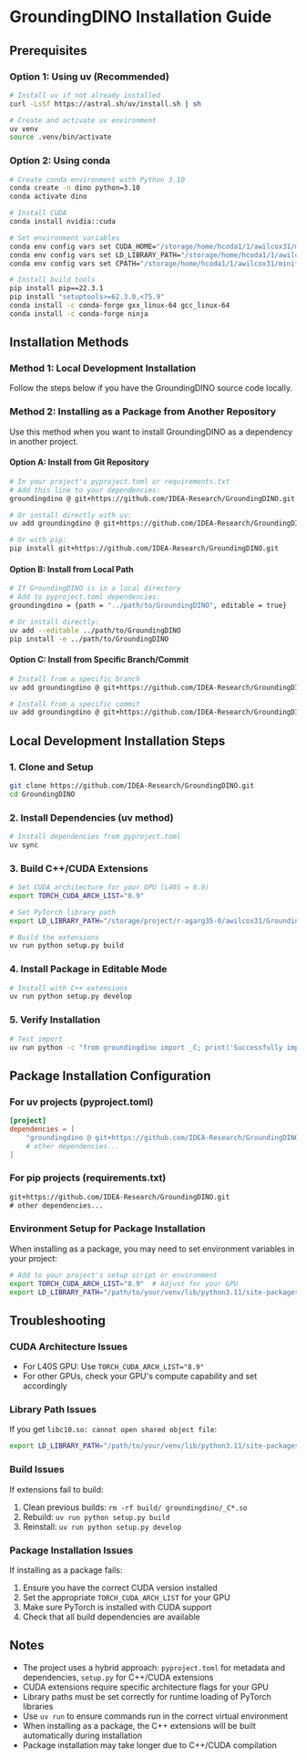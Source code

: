 # GroundingDINO Installation Guide

## Prerequisites

### Option 1: Using uv (Recommended)
```bash
# Install uv if not already installed
curl -LsSf https://astral.sh/uv/install.sh | sh

# Create and activate uv environment
uv venv
source .venv/bin/activate
```

### Option 2: Using conda
```bash
# Create conda environment with Python 3.10
conda create -n dino python=3.10
conda activate dino

# Install CUDA
conda install nvidia::cuda

# Set environment variables
conda env config vars set CUDA_HOME="/storage/home/hcoda1/1/awilcox31/miniforge3/envs/dino/"
conda env config vars set LD_LIBRARY_PATH="/storage/home/hcoda1/1/awilcox31/miniforge3/envs/dino/targets/x86_64-linux/lib/:$LD_LIBRARY_PATH"
conda env config vars set CPATH="/storage/home/hcoda1/1/awilcox31/miniforge3/envs/dino/targets/x86_64-linux/include/:$CPATH"

# Install build tools
pip install pip==22.3.1
pip install "setuptools>=62.3.0,<75.9"
conda install -c conda-forge gxx_linux-64 gcc_linux-64
conda install -c conda-forge ninja
```

## Installation Methods

### Method 1: Local Development Installation
Follow the steps below if you have the GroundingDINO source code locally.

### Method 2: Installing as a Package from Another Repository
Use this method when you want to install GroundingDINO as a dependency in another project.

#### Option A: Install from Git Repository
```bash
# In your project's pyproject.toml or requirements.txt
# Add this line to your dependencies:
groundingdino @ git+https://github.com/IDEA-Research/GroundingDINO.git

# Or install directly with uv:
uv add groundingdino @ git+https://github.com/IDEA-Research/GroundingDINO.git

# Or with pip:
pip install git+https://github.com/IDEA-Research/GroundingDINO.git
```

#### Option B: Install from Local Path
```bash
# If GroundingDINO is in a local directory
# Add to pyproject.toml dependencies:
groundingdino = {path = "../path/to/GroundingDINO", editable = true}

# Or install directly:
uv add --editable ../path/to/GroundingDINO
pip install -e ../path/to/GroundingDINO
```

#### Option C: Install from Specific Branch/Commit
```bash
# Install from a specific branch
uv add groundingdino @ git+https://github.com/IDEA-Research/GroundingDINO.git@main

# Install from a specific commit
uv add groundingdino @ git+https://github.com/IDEA-Research/GroundingDINO.git@commit_hash
```

## Local Development Installation Steps

### 1. Clone and Setup
```bash
git clone https://github.com/IDEA-Research/GroundingDINO.git
cd GroundingDINO
```

### 2. Install Dependencies (uv method)
```bash
# Install dependencies from pyproject.toml
uv sync
```

### 3. Build C++/CUDA Extensions
```bash
# Set CUDA architecture for your GPU (L40S = 8.9)
export TORCH_CUDA_ARCH_LIST="8.9"

# Set PyTorch library path
export LD_LIBRARY_PATH="/storage/project/r-agarg35-0/awilcox31/GroundingDINO/.venv/lib/python3.11/site-packages/torch/lib:$LD_LIBRARY_PATH"

# Build the extensions
uv run python setup.py build
```

### 4. Install Package in Editable Mode
```bash
# Install with C++ extensions
uv run python setup.py develop
```

### 5. Verify Installation
```bash
# Test import
uv run python -c "from groundingdino import _C; print('Successfully imported _C extension')"
```

## Package Installation Configuration

### For uv projects (pyproject.toml)
```toml
[project]
dependencies = [
    "groundingdino @ git+https://github.com/IDEA-Research/GroundingDINO.git",
    # other dependencies...
]
```

### For pip projects (requirements.txt)
```txt
git+https://github.com/IDEA-Research/GroundingDINO.git
# other dependencies...
```

### Environment Setup for Package Installation
When installing as a package, you may need to set environment variables in your project:

```bash
# Add to your project's setup script or environment
export TORCH_CUDA_ARCH_LIST="8.9"  # Adjust for your GPU
export LD_LIBRARY_PATH="/path/to/your/venv/lib/python3.11/site-packages/torch/lib:$LD_LIBRARY_PATH"
```

## Troubleshooting

### CUDA Architecture Issues
- For L40S GPU: Use `TORCH_CUDA_ARCH_LIST="8.9"`
- For other GPUs, check your GPU's compute capability and set accordingly

### Library Path Issues
If you get `libc10.so: cannot open shared object file`:
```bash
export LD_LIBRARY_PATH="/path/to/your/venv/lib/python3.11/site-packages/torch/lib:$LD_LIBRARY_PATH"
```

### Build Issues
If extensions fail to build:
1. Clean previous builds: `rm -rf build/ groundingdino/_C*.so`
2. Rebuild: `uv run python setup.py build`
3. Reinstall: `uv run python setup.py develop`

### Package Installation Issues
If installing as a package fails:
1. Ensure you have the correct CUDA version installed
2. Set the appropriate `TORCH_CUDA_ARCH_LIST` for your GPU
3. Make sure PyTorch is installed with CUDA support
4. Check that all build dependencies are available

## Notes

- The project uses a hybrid approach: `pyproject.toml` for metadata and dependencies, `setup.py` for C++/CUDA extensions
- CUDA extensions require specific architecture flags for your GPU
- Library paths must be set correctly for runtime loading of PyTorch libraries
- Use `uv run` to ensure commands run in the correct virtual environment
- When installing as a package, the C++ extensions will be built automatically during installation
- Package installation may take longer due to C++/CUDA compilation
